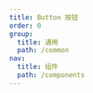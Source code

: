 ```yaml
---
title: Button 按钮
order: 0
group:
  title: 通用
  path: /common
nav:
  title: 组件
  path: /components
---
```


<code src="./demo/base.tsx"></code>

<API src="./index.tsx"></API>
